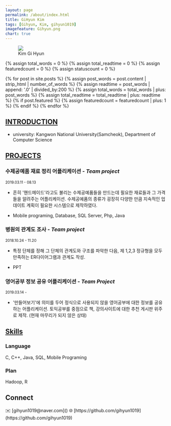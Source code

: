 ```yaml
---
layout: page
permalink: /about/index.html
title: GiHyun Kim
tags: [Gihyun, Kim, gihyun1019]
imagefeature: Gihyun.png
chart: true
---
```


<figure>
	<img src="{{ site.url }}/images/Gihyun.png">
	<figcaption>Kim Gi Hyun</figcaption>
</figure>

{% assign total_words = 0 %}
{% assign total_readtime = 0 %}
{% assign featuredcount = 0 %}
{% assign statuscount = 0 %}

{% for post in site.posts %}
    {% assign post_words = post.content | strip_html | number_of_words %}
    {% assign readtime = post_words | append: '.0' | divided_by:200 %}
    {% assign total_words = total_words | plus: post_words %}
    {% assign total_readtime = total_readtime | plus: readtime %}
    {% if post.featured %}
    {% assign featuredcount = featuredcount | plus: 1 %}
    {% endif %}
{% endfor %}

<!--
This is my personal blog. It currently has {{ site.posts | size }} posts in {{ site.categories | size }} categories which combinedly have {{ total_words }} words, which will take an average reader ({{ site.wpm }} WPM) approximately <span class="time">{{ total_readtime }}</span> minutes to read. {% if featuredcount != 0 %}There are <a href="{{ site.url }}/featured">{{ featuredcount }} featured posts</a>, you should definitely check those out.{% endif %} The most recent post is {% for post in site.posts limit:1 %}{% if post.description %}<a href="{{ site.url }}{{ post.url }}" title="{{ post.description }}">"{{ post.title }}"</a>{% else %}<a href="{{ site.url }}{{ post.url }}" title="{{ post.description }}" title="Read more about {{ post.title }}">"{{ post.title }}"</a>{% endif %}{% endfor %} which was published on {% for post in site.posts limit:1 %}{% assign modifiedtime = post.modified | date: "%Y%m%d" %}{% assign posttime = post.date | date: "%Y%m%d" %}<time datetime="{{ post.date | date_to_xmlschema }}" class="post-time">{{ post.date | date: "%d %b %Y" }}</time>{% if post.modified %}{% if modifiedtime != posttime %} and last modified on <time datetime="{{ post.modified | date: "%Y-%m-%d" }}" itemprop="dateModified">{{ post.modified | date: "%d %b %Y" }}</time>{% endif %}{% endif %}{% endfor %}. The last commit was on {{ site.time | date: "%A, %d %b %Y" }} at {{ site.time | date: "%I:%M %p" }} [UTC](http://en.wikipedia.org/wiki/Coordinated_Universal_Time "Temps Universel Coordonné").
-->


## [INTRODUCTION]()
- university: Kangwon National University(Samcheok), Department of Computer Science


## [PROJECTS]()
### 수제공예품 재료 정리 어플리케이션  - *Team project*
<sub>2019.03.11 - 08.13 </sub>
- 흔히 '핸드메이드'라고도 불리는 수제공예품들을 만드는데 필요한 재료들과 그 가격들을 알려주는 어플리케이션. 수제공예품의 종류가 굉장히 다양한 만큼 지속적인 업데이트 계획이 필요한 시스템으로 제작하였다.

- Mobile programing, Database, SQL Server, Php, Java

### 병원의 관계도 조사 - *Team project*
<sub>2018.10.24 - 11.20 </sub>
- 특정 단체를 정해 그 단체의 관계도와 구조를 파악한 다음, 제 1,2,3 정규형을 모두 만족하는 ER다이어그램과 관계도 작성.

- PPT

### 영어공부 정보 공유 어플리케이션 - *Team Project*
<sub>2019.03.14 -  </sub>
- '만들어보기'에 의미를 두어 정식으로 사용되지 않을 영어공부에 대한 정보를 공유하는 어플리케이션. 토익공부를 중점으로 책, 강의사이트에 대한 추천 게시판 위주로 제작.
(현재 마무리가 되지 않은 상태)

## [Skills]()

### Language
C, C++, Java, SQL, Mobile Programing

### Plan
Hadoop, R

<h2>Connect</h2>
✉️ [gihyun1019@naver.com]()  
🌐 [https://github.com/gihyun1019](https://github.com/gihyun1019)

